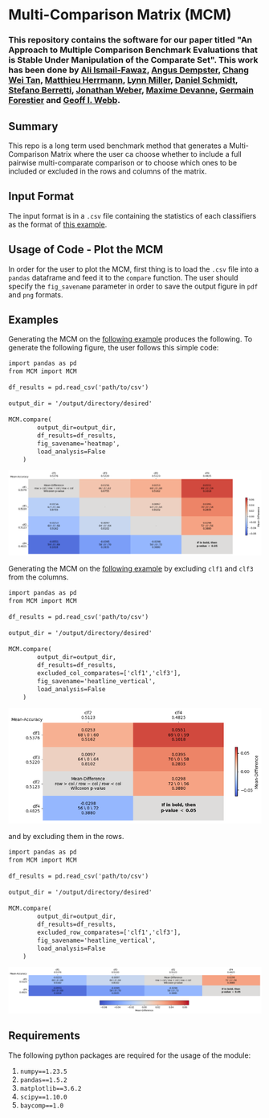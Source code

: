 # Multi-Comparison Matrix (MCM)

### This repository contains the software for our paper titled "An Approach to Multiple Comparison Benchmark Evaluations that is Stable Under Manipulation of the Comparate Set". This work has been done by [Ali Ismail-Fawaz](https://hadifawaz1999.github.io/), [Angus Dempster](https://dblp.uni-trier.de/pid/251/8985.html), [Chang Wei Tan](https://changweitan.com/), [Matthieu Herrmann](https://orcid.org/0000-0002-0074-470X), [Lynn Miller](https://au.linkedin.com/in/lynn-miller-bb1aa539), [Daniel Schmidt](https://research.monash.edu/en/persons/daniel-schmidt), [Stefano Berretti](http://www.micc.unifi.it/berretti/), [Jonathan Weber](https://www.jonathan-weber.eu/), [Maxime Devanne](https://maxime-devanne.com/), [Germain Forestier](https://germain-forestier.info/) and [Geoff I. Webb](https://i.giwebb.com/).

## Summary

This repo is a long term used benchmark method that generates a Multi-Comparison Matrix where the user ca choose whether to include a full pairwise multi-comparate comparison or to choose which ones to be included or excluded in the rows and columns of the matrix.

## Input Format

The input format is in a ```.csv``` file containing the statistics of each classifiers as the format of [this example](https://github.com/MSD-IRIMAS/Multi_Pairwise_Comparison/blob/main/results_example.csv).

## Usage of Code - Plot the MCM

In order for the user to plot the MCM, first thing is to load the ```.csv``` file into a ```pandas``` dataframe and feed it to the ```compare``` function. The user should specify the ```fig_savename``` parameter in order to save the output figure in ```pdf``` and ```png``` formats.

## Examples

Generating the MCM on the [following example](https://github.com/MSD-IRIMAS/Multi_Pairwise_Comparison/blob/main/results_example.csv) produces the following. To generate the following figure, the user follows this simple code:

```
import pandas as pd
from MCM import MCM

df_results = pd.read_csv('path/to/csv')

output_dir = '/output/directory/desired'

MCM.compare(
        output_dir=output_dir,
        df_results=df_results,
        fig_savename='heatmap',
        load_analysis=False
    )
```

<p align="center" width="100%">
<img src="heatmap.png" alt="heatmap-example"/>
</p>

Generating the MCM on the [following example](https://github.com/MSD-IRIMAS/Multi_Pairwise_Comparison/blob/main/results_example.csv) by excluding ```clf1``` and ```clf3``` from the columns.

```
import pandas as pd
from MCM import MCM

df_results = pd.read_csv('path/to/csv')

output_dir = '/output/directory/desired'

MCM.compare(
        output_dir=output_dir,
        df_results=df_results,
        excluded_col_comparates=['clf1','clf3'],
        fig_savename='heatline_vertical',
        load_analysis=False
    )
```

<p align="center" width="100%">
<img src="heatline_vertical.png" alt="heatline-vertical-example"/>
</p>

and by excluding them in the rows.

```
import pandas as pd
from MCM import MCM

df_results = pd.read_csv('path/to/csv')

output_dir = '/output/directory/desired'

MCM.compare(
        output_dir=output_dir,
        df_results=df_results,
        excluded_row_comparates=['clf1','clf3'],
        fig_savename='heatline_vertical',
        load_analysis=False
    )
```

<p align="center" width="100%">
<img src="heatline_horizontal.png" alt="heatline-horizontal-example"/>
</p>

## Requirements

The following python packages are required for the usage of the module:

1. ```numpy==1.23.5```
2. ```pandas==1.5.2```
3. ```matplotlib==3.6.2```
4. ```scipy==1.10.0```
5. ```baycomp==1.0```
